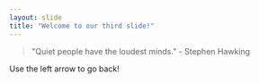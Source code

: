 ```yaml
---
layout: slide
title: "Welcome to our third slide!"
---
```

> "Quiet people have the loudest minds." - Stephen Hawking

Use the left arrow to go back!
